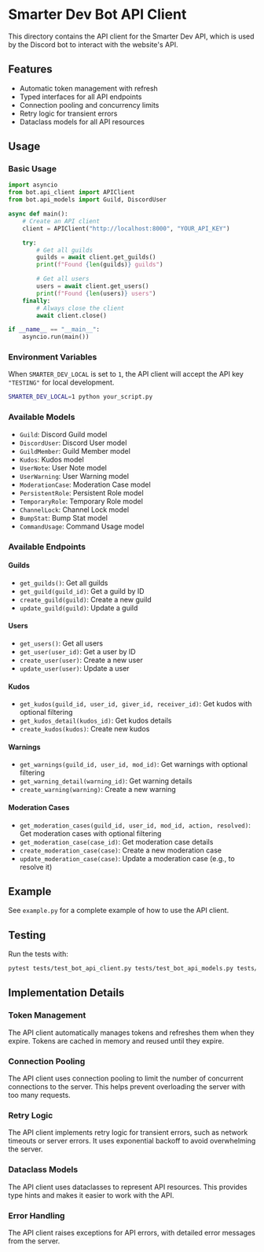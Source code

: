 # Smarter Dev Bot API Client

This directory contains the API client for the Smarter Dev API, which is used by the Discord bot to interact with the website's API.

## Features

- Automatic token management with refresh
- Typed interfaces for all API endpoints
- Connection pooling and concurrency limits
- Retry logic for transient errors
- Dataclass models for all API resources

## Usage

### Basic Usage

```python
import asyncio
from bot.api_client import APIClient
from bot.api_models import Guild, DiscordUser

async def main():
    # Create an API client
    client = APIClient("http://localhost:8000", "YOUR_API_KEY")

    try:
        # Get all guilds
        guilds = await client.get_guilds()
        print(f"Found {len(guilds)} guilds")

        # Get all users
        users = await client.get_users()
        print(f"Found {len(users)} users")
    finally:
        # Always close the client
        await client.close()

if __name__ == "__main__":
    asyncio.run(main())
```

### Environment Variables

When `SMARTER_DEV_LOCAL` is set to `1`, the API client will accept the API key `"TESTING"` for local development.

```bash
SMARTER_DEV_LOCAL=1 python your_script.py
```

### Available Models

- `Guild`: Discord Guild model
- `DiscordUser`: Discord User model
- `GuildMember`: Guild Member model
- `Kudos`: Kudos model
- `UserNote`: User Note model
- `UserWarning`: User Warning model
- `ModerationCase`: Moderation Case model
- `PersistentRole`: Persistent Role model
- `TemporaryRole`: Temporary Role model
- `ChannelLock`: Channel Lock model
- `BumpStat`: Bump Stat model
- `CommandUsage`: Command Usage model

### Available Endpoints

#### Guilds
- `get_guilds()`: Get all guilds
- `get_guild(guild_id)`: Get a guild by ID
- `create_guild(guild)`: Create a new guild
- `update_guild(guild)`: Update a guild

#### Users
- `get_users()`: Get all users
- `get_user(user_id)`: Get a user by ID
- `create_user(user)`: Create a new user
- `update_user(user)`: Update a user

#### Kudos
- `get_kudos(guild_id, user_id, giver_id, receiver_id)`: Get kudos with optional filtering
- `get_kudos_detail(kudos_id)`: Get kudos details
- `create_kudos(kudos)`: Create new kudos

#### Warnings
- `get_warnings(guild_id, user_id, mod_id)`: Get warnings with optional filtering
- `get_warning_detail(warning_id)`: Get warning details
- `create_warning(warning)`: Create a new warning

#### Moderation Cases
- `get_moderation_cases(guild_id, user_id, mod_id, action, resolved)`: Get moderation cases with optional filtering
- `get_moderation_case(case_id)`: Get moderation case details
- `create_moderation_case(case)`: Create a new moderation case
- `update_moderation_case(case)`: Update a moderation case (e.g., to resolve it)

## Example

See `example.py` for a complete example of how to use the API client.

## Testing

Run the tests with:

```bash
pytest tests/test_bot_api_client.py tests/test_bot_api_models.py tests/test_bot_api_endpoints.py -v
```

## Implementation Details

### Token Management

The API client automatically manages tokens and refreshes them when they expire. Tokens are cached in memory and reused until they expire.

### Connection Pooling

The API client uses connection pooling to limit the number of concurrent connections to the server. This helps prevent overloading the server with too many requests.

### Retry Logic

The API client implements retry logic for transient errors, such as network timeouts or server errors. It uses exponential backoff to avoid overwhelming the server.

### Dataclass Models

The API client uses dataclasses to represent API resources. This provides type hints and makes it easier to work with the API.

### Error Handling

The API client raises exceptions for API errors, with detailed error messages from the server.

